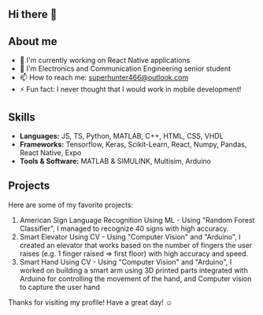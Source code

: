 ## Hi there 👋


## About me
- 🔭 I'm currently working on React Native applications
- 🌱 I'm Electronics and Communication Engineering senior student
- 📫 How to reach me: superhunter466@outlook.com
- ⚡ Fun fact: I never thought that I would work in mobile development!


## Skills
- **Languages:** JS, TS, Python, MATLAB, C++, HTML, CSS, VHDL
- **Frameworks:** Tensorflow, Keras, Scikit-Learn, React, Numpy, Pandas, React Native, Expo
- **Tools & Software:** MATLAB & SIMULINK, Multisim, Arduino


## Projects
Here are some of my favorite projects:

1. American Sign Language Recognition Using ML - Using "Random Forest Classifier", I managed to recognize 40 signs with high accuracy.
2. Smart Elevator Using CV - Using "Computer Vision" and "Arduino", I created an elevator that works based on the number of fingers the user raises (e.g. 1 finger raised => first floor) with high accuracy and speed.
3. Smart Hand Using CV - Using "Computer Vision" and "Arduino", I worked on building a smart arm using 3D printed parts integrated with Arduino for controlling the movement of the hand, and Computer vision to capture the user hand


Thanks for visiting my profile! Have a great day! ☺️
